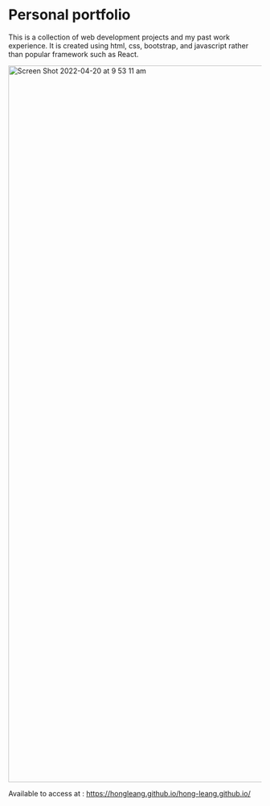 # Personal portfolio


This is a collection of web development projects and my past work experience. It is created using html, css, bootstrap, and javascript rather than popular framework such as React.

<img width="1424" alt="Screen Shot 2022-04-20 at 9 53 11 am" src="https://user-images.githubusercontent.com/73740288/164119707-af1471c8-765d-4a81-a8fd-b4636e1de11d.png">

Available to access at : https://hongleang.github.io/hong-leang.github.io/
